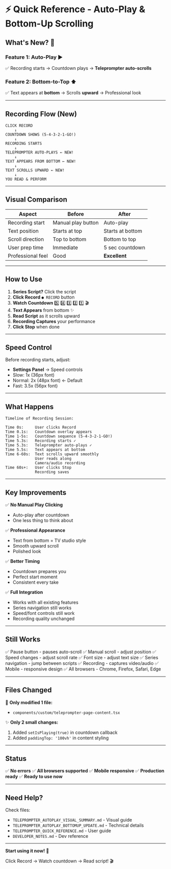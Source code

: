 # ⚡ Quick Reference - Auto-Play & Bottom-Up Scrolling

## What's New? 🎉

### Feature 1: Auto-Play ▶️
✅ Recording starts → Countdown plays → **Teleprompter auto-scrolls**

### Feature 2: Bottom-to-Top ⬆️
✅ Text appears at **bottom** → Scrolls **upward** → Professional look

---

## Recording Flow (New)

```
CLICK RECORD
    ↓
COUNTDOWN SHOWS (5-4-3-2-1-GO!)
    ↓
RECORDING STARTS
    ↓
TELEPROMPTER AUTO-PLAYS ← NEW!
    ↓
TEXT APPEARS FROM BOTTOM ← NEW!
    ↓
TEXT SCROLLS UPWARD ← NEW!
    ↓
YOU READ & PERFORM
```

---

## Visual Comparison

| Aspect | Before | After |
|--------|--------|-------|
| Recording start | Manual play button | Auto-play |
| Text position | Starts at top | Starts at bottom |
| Scroll direction | Top to bottom | Bottom to top |
| User prep time | Immediate | 5 sec countdown |
| Professional feel | Good | **Excellent** |

---

## How to Use

1. **Series Script?** Click the script
2. **Click Record** `● RECORD` button
3. **Watch Countdown** 5️⃣ 4️⃣ 3️⃣ 2️⃣ 1️⃣ 🎬
4. **Text Appears** from bottom ✨
5. **Read Script** as it scrolls upward
6. **Recording Captures** your performance
7. **Click Stop** when done

---

## Speed Control

Before recording starts, adjust:

- **Settings Panel** → Speed controls
- Slow: 1x (36px font)
- Normal: 2x (48px font) ← Default
- Fast: 3.5x (56px font)

---

## What Happens

```
Timeline of Recording Session:

Time 0s:     User clicks Record
Time 0.1s:   Countdown overlay appears
Time 1-5s:   Countdown sequence (5-4-3-2-1-GO!)
Time 5.3s:   Recording starts ✓
Time 5.3s:   Teleprompter auto-plays ✓
Time 5.5s:   Text appears at bottom
Time 6-60s:  Text scrolls upward smoothly
             User reads along
             Camera/audio recording
Time 60s+:   User clicks Stop
             Recording saves
```

---

## Key Improvements

✅ **No Manual Play Clicking**
- Auto-play after countdown
- One less thing to think about

✅ **Professional Appearance**
- Text from bottom = TV studio style
- Smooth upward scroll
- Polished look

✅ **Better Timing**
- Countdown prepares you
- Perfect start moment
- Consistent every take

✅ **Full Integration**
- Works with all existing features
- Series navigation still works
- Speed/font controls still work
- Recording quality unchanged

---

## Still Works

✅ Pause button - pauses auto-scroll
✅ Manual scroll - adjust position
✅ Speed changes - adjust scroll rate
✅ Font size - adjust text size
✅ Series navigation - jump between scripts
✅ Recording - captures video/audio
✅ Mobile - responsive design
✅ All browsers - Chrome, Firefox, Safari, Edge

---

## Files Changed

📝 **Only modified 1 file:**
- `components/custom/teleprompter-page-content.tsx`

✨ **Only 2 small changes:**
1. Added `setIsPlaying(true)` in countdown callback
2. Added `paddingTop: '100vh'` in content styling

---

## Status

✅ **No errors**
✅ **All browsers supported**
✅ **Mobile responsive**
✅ **Production ready**
✅ **Ready to use now**

---

## Need Help?

Check files:
- `TELEPROMPTER_AUTOPLAY_VISUAL_SUMMARY.md` - Visual guide
- `TELEPROMPTER_AUTOPLAY_BOTTOMUP_UPDATE.md` - Technical details
- `TELEPROMPTER_QUICK_REFERENCE.md` - User guide
- `DEVELOPER_NOTES.md` - Dev reference

---

**Start using it now!** 🚀

Click Record → Watch countdown → Read script! 🎬

